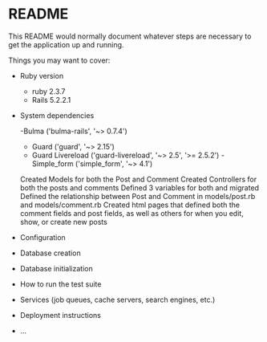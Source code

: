 # README

This README would normally document whatever steps are necessary to get the
application up and running.

Things you may want to cover:



* Ruby version
    
   - ruby 2.3.7
   - Rails 5.2.2.1

* System dependencies

    -Bulma ('bulma-rails', '~> 0.7.4')
   - Guard ('guard', '~> 2.15')
   - Guard Livereload ('guard-livereload', '~> 2.5', '>= 2.5.2')
    -Simple_form ('simple_form', '~> 4.1')

    
    Created Models for both the Post and Comment
    Created Controllers for both the posts and comments 
        Defined 3 variables for both and migrated 
    Defined the relationship between Post and Comment in models/post.rb and models/comment.rb
    Created html pages that defined both the comment fields and post fields, as well as others for when you edit, show, or create new posts
    

* Configuration

* Database creation

* Database initialization

* How to run the test suite

* Services (job queues, cache servers, search engines, etc.)

* Deployment instructions

* ...
